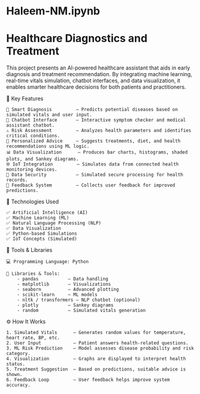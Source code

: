 # Haleem-NM.ipynb
# Healthcare Diagnostics and Treatment

This project presents an AI-powered healthcare assistant that aids in early diagnosis and treatment recommendation. By integrating machine learning, real-time vitals simulation, chatbot interfaces, and data visualization, it enables smarter healthcare decisions for both patients and practitioners.

🔑 Key Features

    🧠 Smart Diagnosis         – Predicts potential diseases based on simulated vitals and user input.
    💬 Chatbot Interface       – Interactive symptom checker and medical assistant chatbot.
    ⚠️ Risk Assessment         – Analyzes health parameters and identifies critical conditions.
    💊 Personalized Advice     – Suggests treatments, diet, and health recommendations using ML logic.
    📊 Data Visualization      – Produces bar charts, histograms, shaded plots, and Sankey diagrams.
    🌐 IoT Integration         – Simulates data from connected health monitoring devices.
    🔐 Data Security           – Simulated secure processing for health records.
    🔁 Feedback System         – Collects user feedback for improved predictions.

🧠 Technologies Used

    ✅ Artificial Intelligence (AI)
    ✅ Machine Learning (ML)
    ✅ Natural Language Processing (NLP)
    ✅ Data Visualization
    ✅ Python-based Simulations
    ✅ IoT Concepts (Simulated)

🧰 Tools & Libraries

    💻 Programming Language: Python

    🔧 Libraries & Tools:
        - pandas           – Data handling
        - matplotlib       – Visualizations
        - seaborn          – Advanced plotting
        - scikit-learn     – ML models
        - nltk / transformers – NLP chatbot (optional)
        - plotly           – Sankey diagrams
        - random           – Simulated vitals generation

⚙️ How It Works

    1. Simulated Vitals      – Generates random values for temperature, heart rate, BP, etc.
    2. User Input            – Patient answers health-related questions.
    3. ML Risk Prediction    – Model assesses disease probability and risk category.
    4. Visualization         – Graphs are displayed to interpret health status.
    5. Treatment Suggestion  – Based on predictions, suitable advice is shown.
    6. Feedback Loop         – User feedback helps improve system accuracy.

